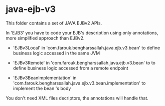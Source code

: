 java-ejb-v3
==========================

This folder contains a set of JAVA EJBv2 APIs.

In 'EJB3' you have to code your EJB's description using only annotations, more simplified approach than EJBv2.

- 'EJBv3Local' in 'com.farouk.bengharssallah.java.ejb.v3.bean' to define business logic accessed in the same JVM
- 'EJBv3Remote' in 'com.farouk.bengharssallah.java.ejb.v3.bean' to to define business logic accessed  from a remote endpoint

- 'EJBv3BeanImplementation' in 'com.farouk.bengharssallah.java.ejb.v3.bean.implementation' to implement the bean 's body

You don't need XML files decriptors, the annotations will handle that.
